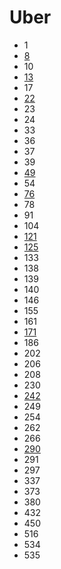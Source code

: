 # Uber

- 1
- [8](../solutions/8.md)
- 10
- [13](../solutions/13.md)
- 17
- [22](../solutions/22.md)
- 23
- 24
- 33
- 36
- 37
- 39
- [49](../solutions/49.md)
- 54
- [76](../solutions/76.md)
- 78
- 91
- 104
- [121](../solutions/121.md)
- [125](../solutions/125.md)
- 133
- 138
- 139
- 140
- 146
- 155
- 161
- [171](../solutions/171.md)
- 186
- 202
- 206
- 208
- 230
- [242](../solutions/242.md)
- 249
- 254
- 262
- 266
- [290](../solutions/290.md)
- 291
- 297
- 337
- 373
- 380
- 432
- 450
- 516
- 534
- 535